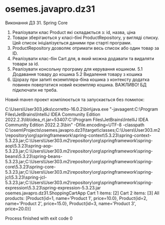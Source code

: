 # osemes.javapro.dz31

Виконання ДЗ 31. Spring Core

1. Реалізувати клас Product які складається з: id, назва, ціна
2. Товари зберігаються у класі-біні ProductRepository, у вигляді списку. Цей список ініціалізується даними при старті програми.
3. ProductRepository дозволяє отримати весь список або один товар за ID. 
4. Реалізувати клас-бін Cart для, в який можна додавати та видаляти товари за id.
5. Реалізувати консольну програму для керування кошиком.
5.1 Додавання товару до кошика
5.2 Видалення товару з кошика
6. Щоразу при запиті екземпляра-біна кошика з контексту додатка повинен повертатися новий екземпляр кошика.
ВАЖЛИВО! БД підключати не треба.

Новий maven проект компілюється та запускається без помилок:

C:\Users\User303\.jdks\corretto-16.0.2\bin\java.exe "-javaagent:C:\Program Files\JetBrains\IntelliJ IDEA Community Edition 2022.2.3\lib\idea_rt.jar=53407:C:\Program Files\JetBrains\IntelliJ IDEA Community Edition 2022.2.3\bin" -Dfile.encoding=UTF-8 -classpath C:\osem\Projects\osemes.javapro.dz31\target\classes;C:\Users\User303\.m2\repository\org\springframework\spring-context\5.3.23\spring-context-5.3.23.jar;C:\Users\User303\.m2\repository\org\springframework\spring-aop\5.3.23\spring-aop-5.3.23.jar;C:\Users\User303\.m2\repository\org\springframework\spring-beans\5.3.23\spring-beans-5.3.23.jar;C:\Users\User303\.m2\repository\org\springframework\spring-core\5.3.23\spring-core-5.3.23.jar;C:\Users\User303\.m2\repository\org\springframework\spring-jcl\5.3.23\spring-jcl-5.3.23.jar;C:\Users\User303\.m2\repository\org\springframework\spring-expression\5.3.23\spring-expression-5.3.23.jar osemes.javapro.dz31.ShoppingCartApp
Cart 1 items: [2]
Cart 2 items: [3]
All products: [Product{id=1, name='Product 1', price=10.0}, Product{id=2, name='Product 2', price=15.0}, Product{id=3, name='Product 3', price=20.0}]

Process finished with exit code 0

